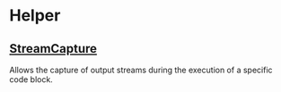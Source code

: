 # Helper

## [StreamCapture](https://stackoverflow.com/questions/74755467/unable-to-use-redirected-stdcout-in-catch2)

Allows the capture of output streams during the execution of a specific code block.
